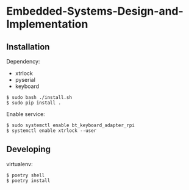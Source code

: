 # Embedded-Systems-Design-and-Implementation

## Installation

Dependency:

* xtrlock
* pyserial
* keyboard

```
$ sudo bash ./install.sh
$ sudo pip install .
```

Enable service:

```
$ sudo systemctl enable bt_keyboard_adapter_rpi
$ systemctl enable xtrlock --user
```

## Developing

virtualenv:

```
$ poetry shell
$ poetry install
```
